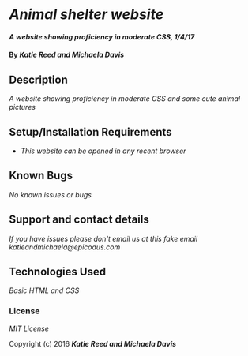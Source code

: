 # _Animal shelter website_

#### _A website showing proficiency in moderate CSS, 1/4/17_

#### By _**Katie Reed and Michaela Davis**_

## Description

_A website showing proficiency in moderate CSS and some cute animal pictures_

## Setup/Installation Requirements

* _This website can be opened in any recent browser_

## Known Bugs

_No known issues or bugs_

## Support and contact details

_If you have issues please don't email us at this fake email katieandmichaela@epicodus.com_

## Technologies Used

_Basic HTML and CSS_

### License

*MIT License*

Copyright (c) 2016 **_Katie Reed and Michaela Davis_**
